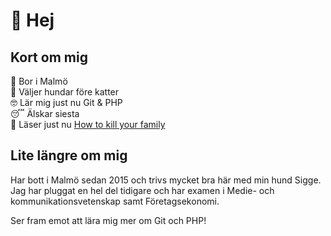 # 👋  Hej

## Kort om mig
📍 Bor i Malmö  
🐶 Väljer hundar före katter  
🤓 Lär mig just nu Git & PHP  
😴 Älskar siesta  
📖 Läser just nu [How to kill your family](https://www.goodreads.com/book/show/50224049-how-to-kill-your-family)

## Lite längre om mig
Har bott i Malmö sedan 2015 och trivs mycket bra här med min hund Sigge. Jag har pluggat en hel del tidigare
och har examen i Medie- och kommunikationsvetenskap samt Företagsekonomi.

Ser fram emot att lära mig mer om Git och PHP!
<!---
emmaelmberg/emmaelmberg is a ✨ special ✨ repository because its `README.md` (this file) appears on your GitHub profile.
You can click the Preview link to take a look at your changes.
--->
